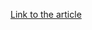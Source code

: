 [Link to the article](https://trustwave.com/en-us/resources/blogs/spiderlabs-blog/danabot-riding-fake-myob-invoice-emails)

